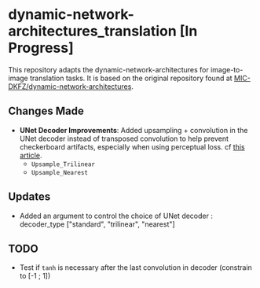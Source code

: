 # dynamic-network-architectures_translation [In Progress]
This repository adapts the dynamic-network-architectures for image-to-image translation tasks. It is based on the original repository found at [MIC-DKFZ/dynamic-network-architectures](https://github.com/MIC-DKFZ/dynamic-network-architectures).

## Changes Made
- **UNet Decoder Improvements**: Added upsampling + convolution in the UNet decoder instead of transposed convolution to help prevent checkerboard artifacts, especially when using perceptual loss. cf [this article](https://distill.pub/2016/deconv-checkerboard/).
  - `Upsample_Trilinear`
  - `Upsample_Nearest`
 
## Updates 
- Added an argument to control the choice of UNet decoder : decoder_type ["standard", "trilinear", "nearest"]

    
## TODO
- Test if `tanh` is necessary after the last convolution in decoder (constrain to [-1 ; 1])
